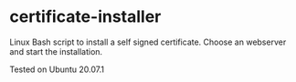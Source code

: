 # certificate-installer

Linux Bash script to install a self signed certificate. 
Choose an webserver and start the installation.

Tested on Ubuntu 20.07.1
